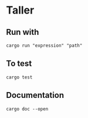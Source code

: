 # Taller

## Run with

``cargo run "expression" "path"``

## To test

``cargo test``

## Documentation

``cargo doc --open``
